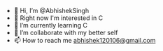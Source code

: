 - 👋 Hi, I’m @AbhishekSingh
- 👀 Right now I'm interested in C
- 🌱 I’m currently learning C
- 💞️ I’m collaborate with my better self
- 📫 How to reach me abhishek120106@gmail.com
